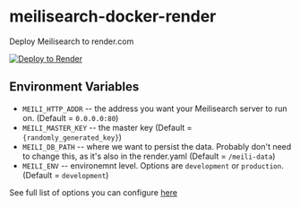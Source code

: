 # meilisearch-docker-render
Deploy Meilisearch to render.com

[![Deploy to Render](https://render.com/images/deploy-to-render-button.svg)](https://render.com/deploy)


## Environment Variables
- `MEILI_HTTP_ADDR` -- the address you want your Meilisearch server to run on. (Default = `0.0.0.0:80`)
- `MEILI_MASTER_KEY` -- the master key (Default = `{randomly_generated_key}`)
- `MEILI_DB_PATH` -- where we want to persist the data. Probably don't need to change this, as it's also in the render.yaml (Default = `/meili-data`)
- `MEILI_ENV` -- environemnt level. Options are `development` or `production`. (Default = `development`)

See full list of options you can configure [here](https://meilisearch.com/docs/learn/self_hosted/configure_meilisearch_at_launch#all-instance-options)
